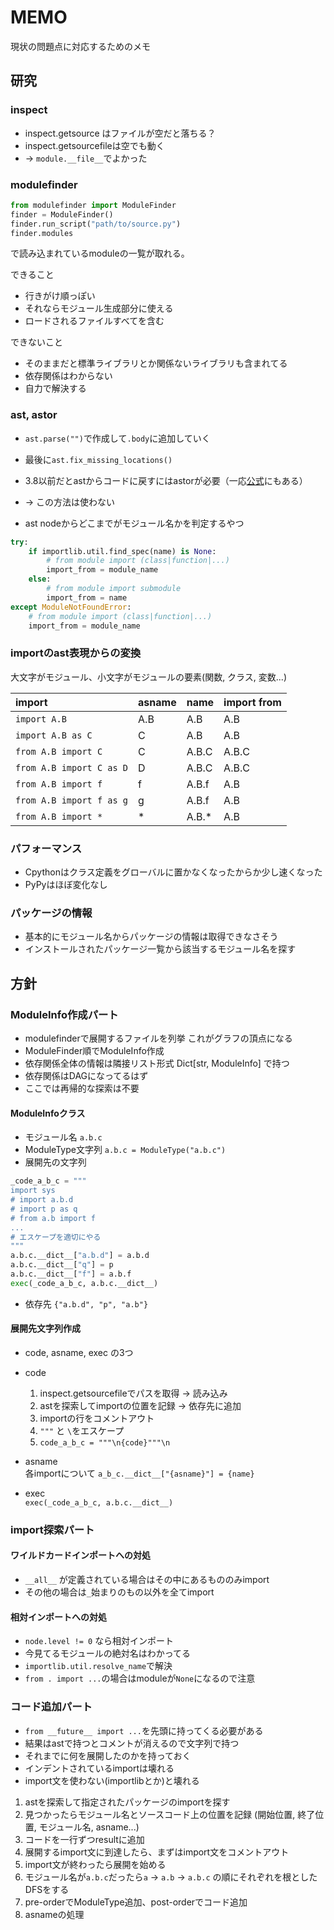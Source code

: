 # MEMO

現状の問題点に対応するためのメモ

## 研究

### inspect

* inspect.getsource はファイルが空だと落ちる？
* inspect.getsourcefileは空でも動く
* -> `module.__file__`でよかった

### modulefinder

```python
from modulefinder import ModuleFinder
finder = ModuleFinder()
finder.run_script("path/to/source.py")
finder.modules
```
で読み込まれているmoduleの一覧が取れる。

できること
* 行きがけ順っぽい
* それならモジュール生成部分に使える
* ロードされるファイルすべてを含む

できないこと
* そのままだと標準ライブラリとか関係ないライブラリも含まれてる
* 依存関係はわからない
* 自力で解決する

### ast, astor

* `ast.parse("")`で作成して`.body`に追加していく
* 最後に`ast.fix_missing_locations()`
* 3.8以前だとastからコードに戻すにはastorが必要（一応[公式](https://github.com/python/cpython/blob/3.7/Tools/parser/unparse.py)にもある）
* -> この方法は使わない

* ast nodeからどこまでがモジュール名かを判定するやつ

```python
try:
    if importlib.util.find_spec(name) is None:
        # from module import (class|function|...)
        import_from = module_name
    else:
        # from module import submodule
        import_from = name
except ModuleNotFoundError:
    # from module import (class|function|...)
    import_from = module_name
```

### importのast表現からの変換

大文字がモジュール、小文字がモジュールの要素(関数, クラス, 変数...)

|import                  |asname|name |import from|
|:-----------------------|:-----|:----|:----------|
|`import A.B`            |A.B   |A.B  |A.B        |
|`import A.B as C`       |C     |A.B  |A.B        |
|`from A.B import C`     |C     |A.B.C|A.B.C      |
|`from A.B import C as D`|D     |A.B.C|A.B.C      |
|`from A.B import f`     |f     |A.B.f|A.B        |
|`from A.B import f as g`|g     |A.B.f|A.B        |
|`from A.B import *`     |*     |A.B.*|A.B        |

### パフォーマンス

* Cpythonはクラス定義をグローバルに置かなくなったからか少し速くなった
* PyPyはほぼ変化なし

### パッケージの情報

* 基本的にモジュール名からパッケージの情報は取得できなさそう
* インストールされたパッケージ一覧から該当するモジュール名を探す

## 方針
### ModuleInfo作成パート

* modulefinderで展開するファイルを列挙 これがグラフの頂点になる
* ModuleFinder順でModuleInfo作成
* 依存関係全体の情報は隣接リスト形式 Dict[str, ModuleInfo] で持つ
* 依存関係はDAGになってるはず
* ここでは再帰的な探索は不要

#### ModuleInfoクラス

* モジュール名 `a.b.c`
* ModuleType文字列 `a.b.c = ModuleType("a.b.c")`
* 展開先の文字列
```python
_code_a_b_c = """
import sys
# import a.b.d
# import p as q
# from a.b import f
...
# エスケープを適切にやる
"""
a.b.c.__dict__["a.b.d"] = a.b.d
a.b.c.__dict__["q"] = p
a.b.c.__dict__["f"] = a.b.f
exec(_code_a_b_c, a.b.c.__dict__)
```
* 依存先
`{"a.b.d", "p", "a.b"}`

#### 展開先文字列作成
* code, asname, exec の3つ
* code
    1. inspect.getsourcefileでパスを取得 -> 読み込み
    1. astを探索してimportの位置を記録 -> 依存先に追加
    1. importの行をコメントアウト
    1. `"""` と `\`をエスケープ
    1. `code_a_b_c = """\n{code}"""\n`

* asname\
    各importについて `a_b_c.__dict__["{asname}"] = {name}`

* exec\
    `exec(_code_a_b_c, a.b.c.__dict__)`

### import探索パート

#### ワイルドカードインポートへの対処
* `__all__` が定義されている場合はその中にあるもののみimport
* その他の場合は`_`始まりのもの以外を全てimport

#### 相対インポートへの対処

* `node.level != 0` なら相対インポート
* 今見てるモジュールの絶対名はわかってる
* `importlib.util.resolve_name`で解決
* `from . import ...`の場合はmoduleが`None`になるので注意

### コード追加パート

* `from __future__ import ...`を先頭に持ってくる必要がある
* 結果はastで持つとコメントが消えるので文字列で持つ
* それまでに何を展開したのかを持っておく
* インデントされているimportは壊れる
* import文を使わない(importlibとか)と壊れる

1. astを探索して指定されたパッケージのimportを探す
1. 見つかったらモジュール名とソースコード上の位置を記録 (開始位置, 終了位置, モジュール名, asname...)
1. コードを一行ずつresultに追加
1. 展開するimport文に到達したら、まずはimport文をコメントアウト
1. import文が終わったら展開を始める
1. モジュール名が`a.b.c`だったら`a` -> `a.b` -> `a.b.c` の順にそれぞれを根としたDFSをする
1. pre-orderでModuleType追加、post-orderでコード追加
1. asnameの処理
